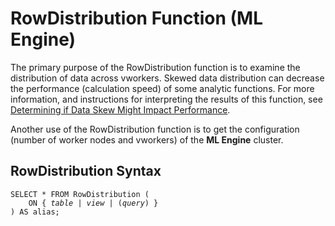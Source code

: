 <html><head></head><body><div class="nested0" aria-labelledby="ariaid-title1" topicindex="1" topicid="ddn1563998292313" id="ddn1563998292313"><h1 class="title topictitle1" id="ariaid-title1">RowDistribution Function (ML Engine)</h1><div class="body refbody"><div class="section" id="ddn1563998292313__section_N10024_N10021_N10001">
<p class="p">The primary purpose of the RowDistribution function is to examine the distribution of data across vworkers. Skewed data distribution can decrease the performance (calculation speed) of some analytic functions. For more information, and instructions for interpreting the results of this function, see <a href="hrf1550170185805.md">Determining if Data Skew Might Impact Performance</a>.</p>
<p class="p">Another use of the RowDistribution function is to get the configuration (number of worker nodes and vworkers) of the <span><b>ML Engine</b></span> cluster.</p></div><div class="section" id="ddn1563998292313__section_N10037_N10021_N10001">
<h2 class="title sectiontitle">RowDistribution Syntax</h2><pre class="pre codeblock" xml:space="preserve"><code>SELECT * FROM RowDistribution (
    <span>ON { <var class="keyword varname">table</var> | <var class="keyword varname">view</var> | (<var class="keyword varname">query</var>) }</span> 
) AS alias;
</code></pre></div></div></div></body></html>
